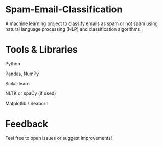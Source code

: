 # Spam-Email-Classification

A machine learning project to classify emails as spam or not spam using natural language processing (NLP) and classification algorithms.

# Tools & Libraries
Python

Pandas, NumPy

Scikit-learn

NLTK or spaCy (if used)

Matplotlib / Seaborn

# Feedback

Feel free to open issues or suggest improvements!

